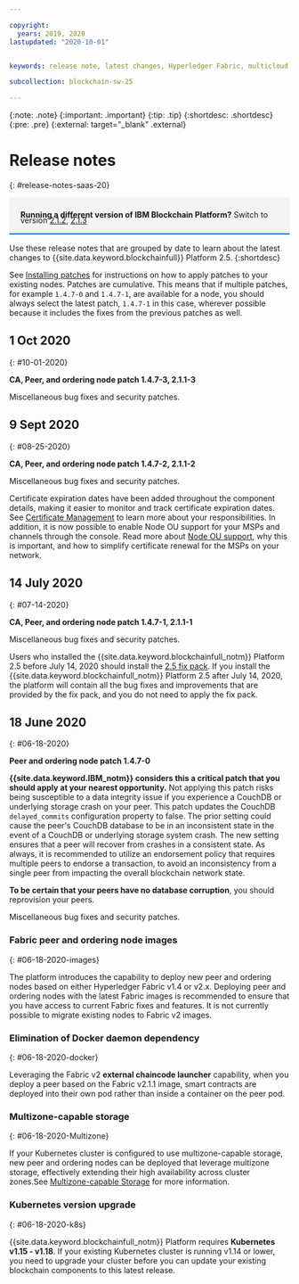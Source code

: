 ```yaml
---

copyright:
  years: 2019, 2020
lastupdated: "2020-10-01"


keywords: release note, latest changes, Hyperledger Fabric, multicloud

subcollection: blockchain-sw-25

---
```


{:note: .note}
{:important: .important}
{:tip: .tip}
{:shortdesc: .shortdesc}
{:pre: .pre}
{:external: target="_blank" .external}

# Release notes
{: #release-notes-saas-20}

<div style="background-color: #f4f4f4; padding-left: 20px; border-bottom: 2px solid #0f62fe; padding-top: 12px; padding-bottom: 4px; margin-bottom: 16px;">
  <p style="line-height: 10px;">
    <strong>Running a different version of IBM Blockchain Platform?</strong> Switch to version
    <a href="/docs/blockchain-sw?topic=blockchain-sw-release-notes-saas-20">2.1.2</a>,
    <a href="/docs/blockchain-sw-213?topic=blockchain-sw-213-release-notes-saas-20">2.1.3</a>
    </p>
</div>


Use these release notes that are grouped by date to learn about the latest changes to {{site.data.keyword.blockchainfull}} Platform 2.5.
{:shortdesc}

See [Installing patches](/docs/blockchain-sw-25?topic=blockchain-sw-25-console-icp-manage#ibp-console-manage-patch) for instructions on how to apply patches to your existing nodes. Patches are cumulative. This means that if multiple patches, for example `1.4.7-0` and `1.4.7-1`, are available for a node, you should always select the latest patch, `1.4.7-1` in this case, wherever possible because it includes the fixes from the previous patches as well.

## 1 Oct 2020
{: #10-01-2020}

**CA, Peer, and ordering node patch 1.4.7-3, 2.1.1-3**

Miscellaneous bug fixes and security patches.  

## 9 Sept 2020
{: #08-25-2020}

**CA, Peer, and ordering node patch 1.4.7-2, 2.1.1-2**

Miscellaneous bug fixes and security patches.  

Certificate expiration dates have been added throughout the component details, making it easier to monitor and track certificate expiration dates. See [Certificate Management](/docs/blockchain-sw-25?topic=blockchain-sw-25-cert-mgmt) to learn more about your responsibilities. In addition, it is now possible to enable Node OU support for your MSPs and channels through the console. Read more about [Node OU support](/docs/blockchain-sw-25?topic=blockchain-sw-25-cert-mgmt#cert-mgmt-nodeou), why this is important, and how to simplify certificate renewal for the MSPs on your network.


## 14 July 2020
{: #07-14-2020}

**CA, Peer, and ordering node patch 1.4.7-1, 2.1.1-1**  

Miscellaneous bug fixes and security patches.

Users who installed the {{site.data.keyword.blockchainfull_notm}} Platform 2.5 before July 14, 2020 should install the [2.5 fix pack](/docs/blockchain-sw-25?topic=blockchain-sw-25-install-fixpack#install-fixpack). If you install the {{site.data.keyword.blockchainfull_notm}} Platform 2.5 after July 14, 2020, the platform will contain all the bug fixes and improvements that are provided by the fix pack, and you do not need to apply the fix pack.


## 18 June 2020
{: #06-18-2020}

**Peer and ordering node patch 1.4.7-0**

**{{site.data.keyword.IBM_notm}} considers this a critical patch that you should apply at your nearest opportunity.** Not applying this patch risks being susceptible to a data integrity issue if you experience a CouchDB or underlying storage crash on your peer. This patch updates the CouchDB `delayed_commits` configuration property to false. The prior setting could cause the peer's CouchDB database to be in an inconsistent state in the event of a CouchDB or underlying storage system crash. The new setting ensures that a peer will recover from crashes in a consistent state. As always, it is recommended to utilize an endorsement policy that requires multiple peers to endorse a transaction, to avoid an inconsistency from a single peer from impacting the overall blockchain network state.  

**To be certain that your peers have no database corruption**, you should reprovision your peers.

Miscellaneous bug fixes and security patches.

### Fabric peer and ordering node images
{: #06-18-2020-images}

The platform introduces the capability to deploy new peer and ordering nodes based on either Hyperledger Fabric v1.4 or v2.x. Deploying peer and ordering nodes with the latest Fabric images is recommended to ensure that you have access to current Fabric fixes and features. It is not currently possible to migrate existing nodes to Fabric v2 images.

### Elimination of Docker daemon dependency
{: #06-18-2020-docker}

Leveraging the Fabric v2 **external chaincode launcher** capability, when you deploy a peer based on the Fabric v2.1.1 image, smart contracts are deployed into their own pod rather than inside a container on the peer pod.

### Multizone-capable storage
{: #06-18-2020-Multizone}

If your Kubernetes cluster is configured to use multizone-capable storage, new peer and ordering nodes can be deployed that leverage multizone storage, effectively extending their high availability across cluster zones.See [Multizone-capable Storage](/docs/blockchain-sw-25?topic=blockchain-sw-25-ibp-console-ha#ibp-console-ha-multi-zone-storage) for more information.

### Kubernetes version upgrade
{: #06-18-2020-k8s}

{{site.data.keyword.blockchainfull_notm}} Platform requires **Kubernetes v1.15 - v1.18**. If your existing Kubernetes cluster is running v1.14 or lower, you need to upgrade your cluster before you can update your existing blockchain components to this latest release.
